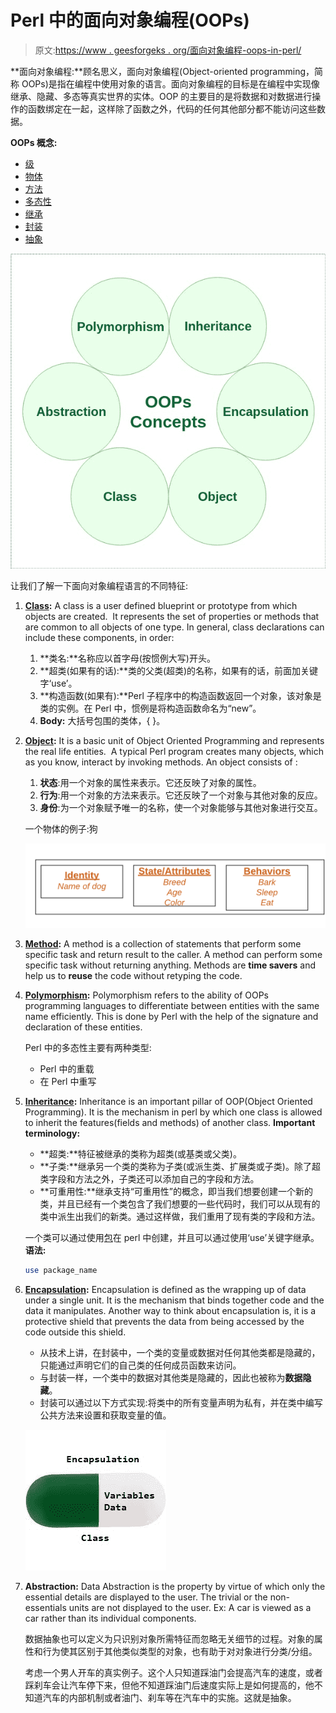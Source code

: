 # Perl 中的面向对象编程(OOPs)

> 原文:[https://www . geesforgeks . org/面向对象编程-oops-in-perl/](https://www.geeksforgeeks.org/object-oriented-programming-oops-in-perl/)

**面向对象编程:**顾名思义，面向对象编程(Object-oriented programming，简称 OOPs)是指在编程中使用对象的语言。面向对象编程的目标是在编程中实现像继承、隐藏、多态等真实世界的实体。OOP 的主要目的是将数据和对数据进行操作的函数绑定在一起，这样除了函数之外，代码的任何其他部分都不能访问这些数据。

**OOPs 概念:**

*   [级](#Class)
*   [物体](#Object)
*   [方法](#Method)
*   [多态性](#Polymorphism)
*   [继承](#Inheritance)
*   [封装](#Encapsulation)
*   [抽象](#Abstraction)

![](img/879e90a719c242130b16cb0a38970acd.png)

让我们了解一下面向对象编程语言的不同特征:

1.  **[Class](https://www.geeksforgeeks.org/perl-classes-in-oop/):** A class is a user defined blueprint or prototype from which objects are created.  It represents the set of properties or methods that are common to all objects of one type. In general, class declarations can include these components, in order:
    1.  **类名:**名称应以首字母(按惯例大写)开头。
    2.  **超类(如果有的话):**类的父类(超类)的名称，如果有的话，前面加关键字‘use’。
    3.  **构造函数(如果有):**Perl 子程序中的构造函数返回一个对象，该对象是类的实例。在 Perl 中，惯例是将构造函数命名为“new”。
    4.  **Body:** 大括号包围的类体，{ }。

2.  **[Object](https://www.geeksforgeeks.org/perl-objects-in-oops/):** It is a basic unit of Object Oriented Programming and represents the real life entities.  A typical Perl program creates many objects, which as you know, interact by invoking methods. An object consists of :
    1.  **状态**:用一个对象的属性来表示。它还反映了对象的属性。
    2.  **行为**:用一个对象的方法来表示。它还反映了一个对象与其他对象的反应。
    3.  **身份**:为一个对象赋予唯一的名称，使一个对象能够与其他对象进行交互。

    一个物体的例子:狗

    [![Blank Diagram - Page 1 (5)](img/90a6165688a4cacd19a9d6e3485d42f3.png)](https://media.geeksforgeeks.org/wp-content/uploads/Blank-Diagram-Page-1-5.png)

3.  **[Method](https://www.geeksforgeeks.org/perl-methods-in-oops/):** A method is a collection of statements that perform some specific task and return result to the caller. A method can perform some specific task without returning anything. Methods are **time savers** and help us to **reuse** the code without retyping the code.
4.  **[Polymorphism](https://www.geeksforgeeks.org/perl-polymorphism-in-oops/):** Polymorphism refers to the ability of OOPs programming languages to differentiate between entities with the same name efficiently. This is done by Perl with the help of the signature and declaration of these entities.

    Perl 中的多态性主要有两种类型:

    *   Perl 中的重载
    *   在 Perl 中重写
5.  **[Inheritance](https://www.geeksforgeeks.org/perl-inheritance-in-oops/):** Inheritance is an important pillar of OOP(Object Oriented Programming). It is the mechanism in perl by which one class is allowed to inherit the features(fields and methods) of another class.
    **Important terminology:** 
    *   **超类:**特征被继承的类称为超类(或基类或父类)。
    *   **子类:**继承另一个类的类称为子类(或派生类、扩展类或子类)。除了超类字段和方法之外，子类还可以添加自己的字段和方法。
    *   **可重用性:**继承支持“可重用性”的概念，即当我们想要创建一个新的类，并且已经有一个类包含了我们想要的一些代码时，我们可以从现有的类中派生出我们的新类。通过这样做，我们重用了现有类的字段和方法。

    一个类可以通过使用[包](https://www.geeksforgeeks.org/packages-in-perl/)在 perl 中创建，并且可以通过使用‘use’关键字继承。
    **语法:**

    ```perl
    use package_name

    ```

6.  **[Encapsulation](https://www.geeksforgeeks.org/perl-encapsulation-in-oops/):** Encapsulation is defined as the wrapping up of data under a single unit. It is the mechanism that binds together code and the data it manipulates. Another way to think about encapsulation is, it is a protective shield that prevents the data from being accessed by the code outside this shield.
    *   从技术上讲，在封装中，一个类的变量或数据对任何其他类都是隐藏的，只能通过声明它们的自己类的任何成员函数来访问。
    *   与封装一样，一个类中的数据对其他类是隐藏的，因此也被称为**数据隐藏**。
    *   封装可以通过以下方式实现:将类中的所有变量声明为私有，并在类中编写公共方法来设置和获取变量的值。

    [![Encapsulation](img/ecca68b5abfcb0ab9a32fcde9efb71ee.png)](https://media.geeksforgeeks.org/wp-content/uploads/Encapsulation.jpg)

7.  **Abstraction:** Data Abstraction is the property by virtue of which only the essential details are displayed to the user. The trivial or the non-essentials units are not displayed to the user. Ex: A car is viewed as a car rather than its individual components.

    数据抽象也可以定义为只识别对象所需特征而忽略无关细节的过程。对象的属性和行为使其区别于其他类似类型的对象，也有助于对对象进行分类/分组。

    考虑一个男人开车的真实例子。这个人只知道踩油门会提高汽车的速度，或者踩刹车会让汽车停下来，但他不知道踩油门后速度实际上是如何提高的，他不知道汽车的内部机制或者油门、刹车等在汽车中的实施。这就是抽象。